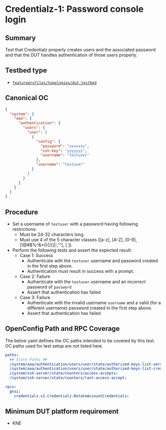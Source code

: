 # Credentialz-1: Password console login

## Summary

Test that Credentialz properly creates users and the associated password and that the DUT handles
authentication of those users properly.

## Testbed type
* [`featureprofiles/topologies/dut.testbed`](https://github.com/openconfig/featureprofiles/blob/main/topologies/dut.testbed)

## Canonical OC
```json
{
  "system": {
    "aaa": {
      "authentication": {
        "users": {
          "user": [
            {
              "config": {
                "password": "xxxxxxx",
                "ssh-key": "yyyyyyy",
                "username": "testuser"
              },
              "username": "testuser"
            }
          ]
        }
      }
    }
  }
}
```

## Procedure

* Set a username of `testuser` with a password having following restrictions:
  * Must be 24-32 characters long.
  * Must use 4 of the 5 character classes ([a-z], [A-Z], [0-9], [!@#$%^&*(){}[]\|:;'"], [ ]).
* Perform the following tests and assert the expected result:
  * Case 1: Success
    * Authenticate with the `testuser` username and password created in the first step above.
    * Authentication must result in success with a prompt.
  * Case 2: Failure
    * Authenticate with the `testuser` username and an *incorrect* password of `password`
    * Assert that authentication has failed
  * Case 3: Failure
    * Authenticate with the invalid  username `username` and a valid (for a different username)
      password created in the first step above.
    * Assert that authentication has failed


## OpenConfig Path and RPC Coverage

The below yaml defines the OC paths intended to be covered by this test. OC paths used for test setup are not listed here.

```yaml
paths:
  ## State Paths ##
  /system/aaa/authentication/users/user/state/authorized-keys-list-version:
  /system/aaa/authentication/users/user/state/authorized-keys-list-created-on:
  /system/ssh-server/state/counters/access-accepts:
  /system/ssh-server/state/counters/last-access-accept:

rpcs:
  gnsi:
    credentialz.v1.Credentialz.RotateAccountCredentials:
```

## Minimum DUT platform requirement
* KNE
